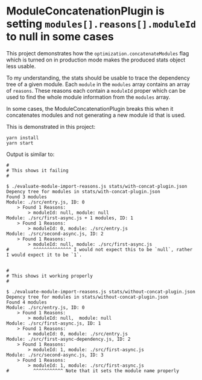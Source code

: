# ModuleConcatenationPlugin is setting `modules[].reasons[].moduleId` to null in some cases

This project demonstrates how the `optimization.concatenateModules` flag which is turned on in production mode makes the produced stats object less usable.

To my understanding, the stats should be usable to trace the dependency tree of a given module. Each `module` in the `modules` array contains an array of `reasons`. These reasons each contain a `moduleId` proper which can be used to find the whole module information from the `modules` array.

In some cases, the ModuleConcatenationPlugin breaks this when it concatenates modules and not generating a new module id that is used.

This is demonstrated in this project:

```
yarn install
yarn start
```


Output is similar to:


```
#
# This shows it failing
#

$ ./evaluate-module-import-reasons.js stats/with-concat-plugin.json
Depency tree for modules in stats/with-concat-plugin.json
Found 3 modules
Module: ./src/entry.js, ID: 0
    > Found 1 Reasons:
        > moduleId: null, module: null
Module: ./src/first-async.js + 1 modules, ID: 1
    > Found 1 Reasons:
        > moduleId: 0, module: ./src/entry.js
Module: ./src/second-async.js, ID: 2
    > Found 1 Reasons:
        > moduleId: null, module: ./src/first-async.js
#         ^^^^^^^^^^^^^^ I would not expect this to be `null`, rather I would expect it to be `1`.


#
# This shows it working properly
#

$ ./evaluate-module-import-reasons.js stats/without-concat-plugin.json
Depency tree for modules in stats/without-concat-plugin.json
Found 4 modules
Module: ./src/entry.js, ID: 0
    > Found 1 Reasons:
        > moduleId: null,  module: null
Module: ./src/first-async.js, ID: 1
    > Found 1 Reasons:
        > moduleId: 0, module: ./src/entry.js
Module: ./src/first-async-dependency.js, ID: 2
    > Found 1 Reasons:
        > moduleId: 1, module: ./src/first-async.js
Module: ./src/second-async.js, ID: 3
    > Found 1 Reasons:
        > moduleId: 1, module: ./src/first-async.js
#         ^^^^^^^^^^^ Note that it sets the module name properly
```